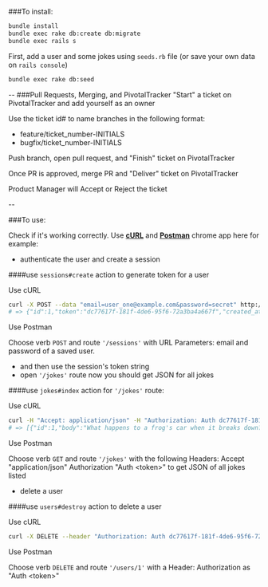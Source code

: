 ###To install:

```sh
bundle install
bundle exec rake db:create db:migrate
bundle exec rails s
```

First, add a user and some jokes using `seeds.rb` file (or save your own data on `rails console`)

```sh
bundle exec rake db:seed
```
--
###Pull Requests, Merging, and PivotalTracker
"Start" a ticket on PivotalTracker and add yourself as an owner

Use the ticket id# to name branches in the following format:
+ feature/ticket_number-INITIALS
+ bugfix/ticket_number-INITIALS

Push branch, open pull request, and "Finish" ticket on PivotalTracker

Once PR is approved, merge PR and "Deliver" ticket on PivotalTracker

Product Manager will Accept or Reject the ticket

--

###To use:

Check if it's working correctly. Use [**cURL**](http://curl.haxx.se/docs/httpscripting.html) and [**Postman**](https://chrome.google.com/webstore/detail/postman/fhbjgbiflinjbdggehcddcbncdddomop) chrome app here for example:

+ authenticate the user and create a session

####use `sessions#create` action to generate token for a user

Use cURL

```sh
curl -X POST --data "email=user_one@example.com&password=secret" http://localhost:3000/sessions
# => {"id":1,"token":"dc77617f-181f-4de6-95f6-72a3ba4a667f","created_at":"2015-09-02T01:11:49.480Z","updated_at":"2015-09-02T01:11:49.480Z","user_id":1}
```
Use Postman

Choose verb `POST` and route `'/sessions'` with URL Parameters: email and password of a saved user.

+ and then use the session's token string
+ open `'/jokes'` route now you should get JSON for all jokes

####use `jokes#index` action for `'/jokes'` route:

Use cURL

```sh
curl -H "Accept: application/json" -H "Authorization: Auth dc77617f-181f-4de6-95f6-72a3ba4a667f" http://localhost:3000/jokes
# => [{"id":1,"body":"What happens to a frog's car when it breaks down? It gets toad away."},{"id":2,"body":"My friend thinks he is smart. He told me an onion is the only food that makes you cry, so I threw a coconut at his face."}]
```
Use Postman

Choose verb `GET` and route `'/jokes'` with the following Headers: 
  Accept		"application/json"
  Authorization "Auth \<token\>" 
to get JSON of all jokes listed

+ delete a user

####use `users#destroy` action to delete a user

Use cURL

```sh
curl -X DELETE --header "Authorization: Auth dc77617f-181f-4de6-95f6-72a3ba4a667f" http://localhost:3000/users/1
```
Use Postman

Choose verb `DELETE` and route `'/users/1'` with a Header: Authorization as "Auth \<token\>"

